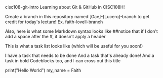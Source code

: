 cisc108-git-intro
Learning about Git & GitHub in CISC108H!

Create a branch in this repository named [Gae]-[Lucero]-branch to get credit for today's lecture! Ex. faith-lovell-branch

Also, here is what some Markdown syntax looks like
##notice that if I don't add a space after the #, it doesn't apply a header

This is what a task list looks like (which will be useful for you soon!)

I have a task that needs to be done
And a task that's already done!
And a task in bold
Codeblocks too, and I can cross out this title

print("Hello World")
my_name = Faith